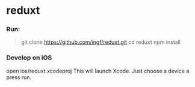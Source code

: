 # reduxt

### Run:

>  git clone https://github.com/ingf/reduxt.git
>  cd reduxt
>  npm install

### Develop on iOS

open ios/reduxt.xcodeproj
This will launch Xcode. Just choose a device a press run.

